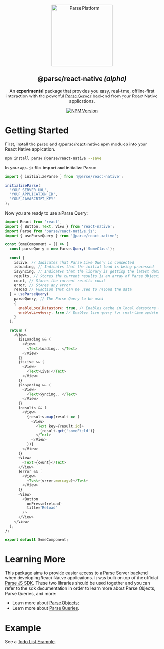 <p align="center">
  <a href="https://parseplatform.org">
    <img alt="Parse Platform" src="https://user-images.githubusercontent.com/8621344/99892392-6f32dc80-2c42-11eb-8c32-db0fa4a66a81.png" width="200" />
  </a>
</p>

<h2 align="center">@parse/react-native <i>(alpha)</i></h2>

<p align="center">
  An <b>experimental</b> package that provides you easy, real-time, offline-first interaction with the powerful <a href="https://github.com/parse-community/parse-server">Parse Server</a> backend from your React Native applications.
</p>

<p align="center">
  <a href="https://www.npmjs.com/package/@parse/react-native">
    <img alt="NPM Version" src="https://badge.fury.io/js/%40parse%2Freact-native.svg" />
  </a>
</p>

# Getting Started

First, install the [parse](https://www.npmjs.com/package/parse) and [@parse/react-native](https://www.npmjs.com/package/@parse/react-native) npm modules into your React Native application.

```sh
npm install parse @parse/react-native --save
```

In your `App.js` file, import and initialize Parse:

```js
import { initializeParse } from '@parse/react-native';

initializeParse(
  'YOUR_SERVER_URL',
  'YOUR_APPLICATION_ID',
  'YOUR_JAVASCRIPT_KEY'
);
```

Now you are ready to use a Parse Query:

```js
import React from 'react';
import { Button, Text, View } from 'react-native';
import Parse from 'parse/react-native.js';
import { useParseQuery } from '@parse/react-native';

const SomeComponent = () => {
  const parseQuery = new Parse.Query('SomeClass');

  const {
    isLive, // Indicates that Parse Live Query is connected
    isLoading, // Indicates that the initial load is being processed
    isSyncing, // Indicates that the library is getting the latest data from Parse Server
    results, // Stores the current results in an array of Parse Objects
    count, // Stores the current results count
    error, // Stores any error
    reload // Function that can be used to reload the data
  } = useParseQuery(
    parseQuery, // The Parse Query to be used
    {
      enableLocalDatastore: true, // Enables cache in local datastore (default: true)
      enableLiveQuery: true // Enables live query for real-time update (default: true)
    }
  );

  return (
    <View>
      {isLoading && (
        <View>
          <Text>Loading...</Text>
        </View>
      )}
      {isLive && (
        <View>
          <Text>Live!</Text>
        </View>
      )}
      {isSyncing && (
        <View>
          <Text>Syncing...</Text>
        </View>
      )}
      {results && (
        <View>
          {results.map(result => (
            <View>
              <Text key={result.id}>
                {result.get('someField')}
              </Text>
            </View>
          ))}
        </View>
      )}
      <View>
        <Text>{count}</Text>
      </View>
      {error && (
        <View>
          <Text>{error.message}</Text>
        </View>
      )}
      <View>
        <Button
          onPress={reload}
          title="Reload"
        />
      </View>
    </View>
  );
};

export default SomeComponent;
```

# Learning More

This package aims to provide easier access to a Parse Server backend when developing React Native applications. It was built on top of the official [Parse JS SDK](https://docs.parseplatform.org/js/guide/). These two libraries should be used together and you can refer to the sdk documentation in order to learn more about Parse Objects, Parse Queries, and more:
- Learn more about [Parse Objects](https://docs.parseplatform.org/js/guide/#objects);
- Learn more about [Parse Queries](https://docs.parseplatform.org/js/guide/#queries).

# Example

See a [Todo List Example](https://github.com/parse-community/parse-react/tree/master/examples/react-native-ts-todo).
